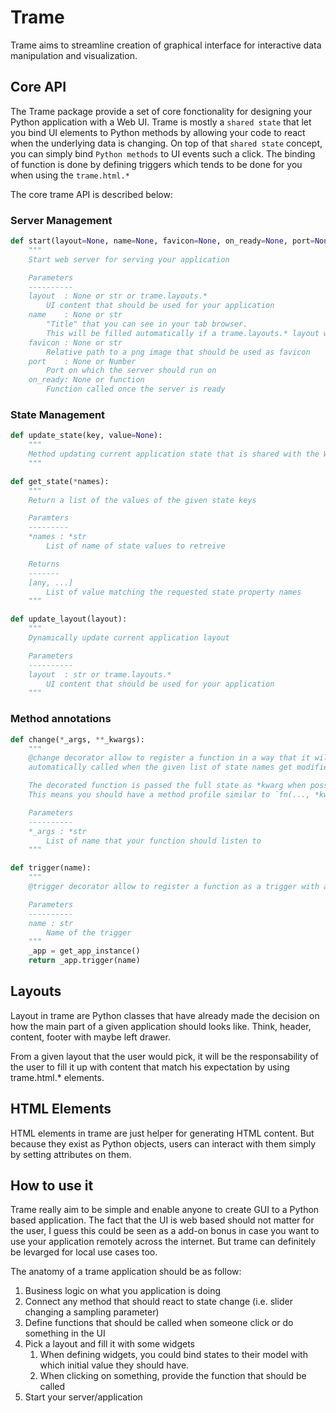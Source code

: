 # Trame

Trame aims to streamline creation of graphical interface for interactive data manipulation and visualization.

## Core API

The Trame package provide a set of core fonctionality for designing your Python application with a Web UI.
Trame is mostly a `shared state` that let you bind UI elements to Python methods by allowing your code to react when the underlying data is changing.
On top of that `shared state` concept, you can simply bind `Python methods` to UI events such a click. The binding of function is done by defining triggers which tends to be done for you when using the `trame.html.*`

The core trame API is described below:

### Server Management

```python
def start(layout=None, name=None, favicon=None, on_ready=None, port=None):
    """
    Start web server for serving your application

    Parameters
    ----------
    layout  : None or str or trame.layouts.*
        UI content that should be used for your application
    name    : None or str
        "Title" that you can see in your tab browser.
        This will be filled automatically if a trame.layouts.* layout was provided.
    favicon : None or str
        Relative path to a png image that should be used as favicon
    port    : None or Number
        Port on which the server should run on
    on_ready: None or function
        Function called once the server is ready
```

### State Management

```python
def update_state(key, value=None):
    """
    Method updating current application state that is shared with the Web UI
    """
```

```python
def get_state(*names):
    """
    Return a list of the values of the given state keys

    Paramters
    ---------
    *names : *str
        List of name of state values to retreive

    Returns
    -------
    [any, ...]
        List of value matching the requested state property names
    """
```

```python
def update_layout(layout):
    """
    Dynamically update current application layout

    Parameters
    ----------
    layout  : str or trame.layouts.*
        UI content that should be used for your application
    """
```

### Method annotations

```python
def change(*_args, **_kwargs):
    """
    @change decorator allow to register a function in a way that it will be
    automatically called when the given list of state names get modified.

    The decorated function is passed the full state as *kwarg when possible.
    This means you should have a method profile similar to `fn(..., *kwargs)`

    Parameters
    ----------
    *_args : *str
        List of name that your function should listen to
    """
```

```python
def trigger(name):
    """
    @trigger decorator allow to register a function as a trigger with a given name

    Parameters
    ----------
    name : str
        Name of the trigger
    """
    _app = get_app_instance()
    return _app.trigger(name)
```

## Layouts

Layout in trame are Python classes that have already made the decision on how the main part of a given application should looks like. Think, header, content, footer with maybe left drawer.

From a given layout that the user would pick, it will be the responsability of the user to fill it up with content that match his expectation by using trame.html.* elements.

## HTML Elements

HTML elements in trame are just helper for generating HTML content. But because they exist as Python objects, users can interact with them simply by setting attributes on them.

## How to use it

Trame really aim to be simple and enable anyone to create GUI to a Python based application.
The fact that the UI is web based should not matter for the user, I guess this could be seen as a add-on bonus in case you want to use your application remotely across the internet. But trame can definitely be levarged for local use cases too.

The anatomy of a trame application should be as follow:

1. Business logic on what you application is doing
2. Connect any method that should react to state change (i.e. slider changing a sampling parameter)
3. Define functions that should be called when someone click or do something in the UI
4. Pick a layout and fill it with some widgets
   1. When defining widgets, you could bind states to their model with which initial value they should have.
   2. When clicking on something, provide the function that should be called
5. Start your server/application
